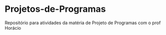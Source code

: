 # Projetos-de-Programas
Repositório para atividades da matéria de Projeto de Programas com o prof Horácio 
